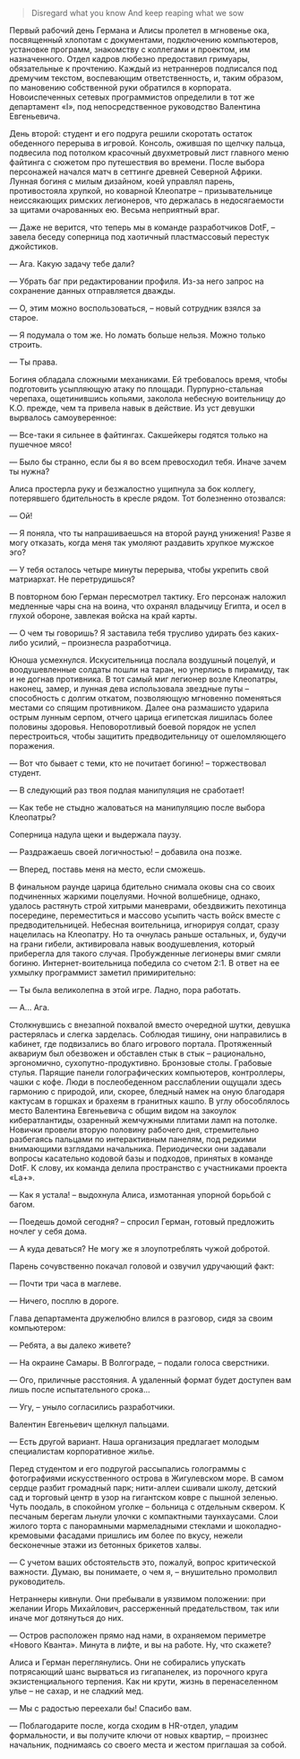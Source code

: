 > Disregard what you know And keep reaping what we sow

Первый рабочий день Германа и Алисы пролетел в мгновенье ока, посвященный хлопотам с документами, подключению компьютеров, установке программ, знакомству с коллегами и проектом, им назначенного. Отдел кадров любезно предоставил гримуары, обязательные к прочтению. Каждый из нетраннеров подписался под дремучим текстом, воспевающим ответственность, и, таким образом, по мановению собственной руки обратился в корпората. Новоиспеченных сетевых программистов определили в тот же департамент «I», под непосредственное руководство Валентина Евгеньевича.

День второй: студент и его подруга решили скоротать остаток обеденного перерыва в игровой. Консоль, ожившая по щелчку пальца, подвесила под потолком красочный двухметровый лист главного меню файтинга с сюжетом про путешествия во времени. После выбора персонажей начался матч в сеттинге древней Северной Африки. Лунная богиня с милым дизайном, коей управлял парень, противостояла хрупкой, но коварной Клеопатре – призывательнице неиссякающих римских легионеров, что держалась в недосягаемости за щитами очарованных ею. Весьма неприятный враг.

— Даже не верится, что теперь мы в команде разработчиков DotF, – завела беседу соперница под хаотичный пластмассовый перестук джойстиков.

— Ага. Какую задачу тебе дали?

— Убрать баг при редактировании профиля. Из-за него запрос на сохранение данных отправляется дважды.

— О, этим можно воспользоваться, – новый сотрудник взялся за старое.

— Я подумала о том же. Но ломать больше нельзя. Можно только строить.

— Ты права.

Богиня обладала сложными механиками. Ей требовалось время, чтобы подготовить усыпляющую атаку по площади. Пурпурно-стальная черепаха, ощетинившись копьями, заколола небесную воительницу до К.О. прежде, чем та привела навык в действие. Из уст девушки вырвалось самоуверенное:

— Все-таки я сильнее в файтингах. Сакшейкеры годятся только на пушечное мясо!

— Было бы странно, если бы я во всем превосходил тебя. Иначе зачем ты нужна?

Алиса простерла руку и безжалостно ущипнула за бок коллегу, потерявшего бдительность в кресле рядом. Тот болезненно отозвался:

— Ой!

— Я поняла, что ты напрашиваешься на второй раунд унижения! Разве я могу отказать, когда меня так умоляют раздавить хрупкое мужское эго?

— У тебя осталось четыре минуты перерыва, чтобы укрепить свой матриархат. Не перетрудишься?

В повторном бою Герман пересмотрел тактику. Его персонаж наложил медленные чары сна на воина, что охранял владычицу Египта, и осел в глухой обороне, завлекая войска на край карты.

— О чем ты говоришь? Я заставила тебя трусливо удирать без каких-либо усилий, – произнесла разработчица.

Юноша усмехнулся. Искусительница послала воздушный поцелуй, и воодушевленные солдаты пошли на таран, но уперлись в пирамиду, так и не догнав противника. В тот самый миг легионер возле Клеопатры, наконец, замер, и лунная дева использовала звездные путы – способность с долгим откатом, позволяющую мгновенно поменяться местами со спящим противником. Далее она размашисто ударила острым лунным серпом, отчего царица египетская лишилась более половины здоровья. Неповоротливый боевой порядок не успел перестроиться, чтобы защитить предводительницу от ошеломляющего поражения.

— Вот что бывает с теми, кто не почитает богиню! – торжествовал студент.

— В следующий раз твоя подлая манипуляция не сработает!

— Как тебе не стыдно жаловаться на манипуляцию после выбора Клеопатры?

Соперница надула щеки и выдержала паузу.

— Раздражаешь своей логичностью! – добавила она позже.

— Вперед, поставь меня на место, если сможешь.

В финальном раунде царица бдительно снимала оковы сна со своих подчиненных жаркими поцелуями. Ночной волшебнице, однако, удалось растянуть строй хитрыми маневрами, обездвижить пехотинца посередине, переместиться и массово усыпить часть войск вместе с предводительницей. Небесная воительница, игнорируя солдат, сразу нацелилась на Клеопатру. Но та очнулась раньше остальных, и, будучи на грани гибели, активировала навык воодушевления, который приберегла для такого случая. Пробужденные легионеры вмиг смяли богиню. Интернет-воительница победила со счетом 2:1. В ответ на ее ухмылку программист заметил примирительно:

— Ты была великолепна в этой игре. Ладно, пора работать.

— А... Ага.

Столкнувшись с внезапной похвалой вместо очередной шутки, девушка растерялась и слегка зарделась. Соблюдая тишину, они направились в кабинет, где подвизались во благо игрового портала. Протяженный аквариум был обезвожен и обставлен стык в стык – рационально, эргономично, сухопутно-продуктивно. Бронзовые столы. Грабовые стулья. Парящие панели голографических компьютеров, контроллеры, чашки с кофе. Люди в послеобеденном расслаблении ощущали здесь гармонию с природой, или, скорее, бледный намек на оную благодаря кактусам в горшках и брахеям в гранитных кашпо. В углу обособлялось место Валентина Евгеньевича с общим видом на закоулок кибератлантиды, озаренный жемчужными плитами ламп на потолке. Новички провели вторую половину рабочего дня, стремительно разбегаясь пальцами по интерактивным панелям, под редкими внимающими взглядами начальника. Периодически они задавали вопросы касательно кодовой базы и подходов, принятых в команде DotF. К слову, их команда делила пространство с участниками проекта «La+».

— Как я устала! – выдохнула Алиса, измотанная упорной борьбой с багом.

— Поедешь домой сегодня? – спросил Герман, готовый предложить ночлег у себя дома.

— А куда деваться? Не могу же я злоупотреблять чужой добротой.

Парень сочувственно покачал головой и озвучил удручающий факт:

— Почти три часа в маглеве.

— Ничего, посплю в дороге.

Глава департамента дружелюбно влился в разговор, сидя за своим компьютером:

— Ребята, а вы далеко живете?

— На окраине Самары. В Волгограде, – подали голоса сверстники.

— Ого, приличные расстояния. А удаленный формат будет доступен вам лишь после испытательного срока...

— Угу, – уныло согласились разработчики.

Валентин Евгеньевич щелкнул пальцами.

— Есть другой вариант. Наша организация предлагает молодым специалистам корпоративное жилье.

Перед студентом и его подругой рассыпались голограммы с фотографиями искусственного острова в Жигулевском море. В самом сердце разбит громадный парк; нити-аллеи сшивали школу, детский сад и торговый центр в узор на гигантском ковре с пышной зеленью. Чуть поодаль, в спокойном уголке – больница с отдельным сквером. К песчаным берегам льнули улочки с компактными таунхаусами. Слои жилого торта с панорамными мармеладными стеклами и шоколадно-кремовыми фасадами пришлись им более по вкусу, нежели бесконечные этажи из бетонных брикетов халвы.

— С учетом ваших обстоятельств это, пожалуй, вопрос критической важности. Думаю, вы понимаете, о чем я, – внушительно промолвил руководитель.

Нетраннеры кивнули. Они пребывали в уязвимом положении: при желании Игорь Михайлович, рассерженный предательством, так или иначе мог дотянуться до них.

— Остров расположен прямо над нами, в охраняемом периметре «Нового Кванта». Минута в лифте, и вы на работе. Ну, что скажете?

Алиса и Герман переглянулись. Они не собирались упускать потрясающий шанс вырваться из гигапанелек, из порочного круга экзистенциального терпения. Как ни крути, жизнь в перенаселенном улье – не сахар, и не сладкий мед.

— Мы с радостью переехали бы! Спасибо вам.

— Поблагодарите после, когда сходим в HR-отдел, уладим формальности, и вы получите ключи от новых квартир, – произнес начальник, поднимаясь со своего места и жестом приглашая за собой.
